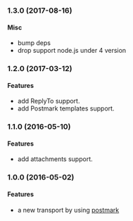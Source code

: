 
<a name="1.3.0"></a>
### 1.3.0 (2017-08-16)

#### Misc

* bump deps
* drop support node.js under 4 version



<a name="1.2.0"></a>
### 1.2.0 (2017-03-12)

#### Features

* add ReplyTo support.
* add Postmark templates support.


<a name="1.1.0"></a>
### 1.1.0 (2016-05-10)

#### Features

* add attachments support.


<a name="1.0.0"></a>
### 1.0.0 (2016-05-02)

#### Features

* a new transport by using [postmark](https://github.com/wildbit/postmark.js)
